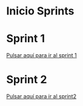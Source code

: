 # Inicio Sprints

# Sprint 1

[Pulsar aquí para ir al sprint 1](sprint1/index.md)

# Sprint 2

[Pulsar aquí para ir al sprint2](sprint2/index.md)

